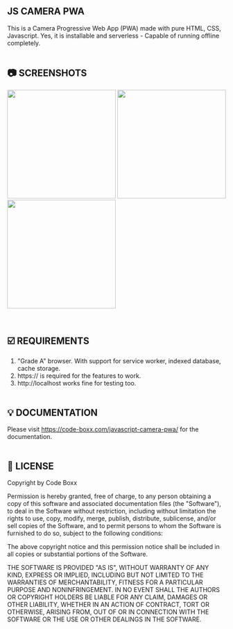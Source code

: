 ## JS CAMERA PWA
This is a Camera Progressive Web App (PWA) made with pure HTML, CSS, Javascript. Yes, it is installable and serverless - Capable of running offline completely.
<br><br>

## :camera: SCREENSHOTS
<p float="left">
  <img width="250" src="https://github.com/code-boxx/js-camera-pwa/blob/main/assets/ss-js-cam-pwa-1.jpg">
  <img width="250" src="https://github.com/code-boxx/js-camera-pwa/blob/main/assets/ss-js-cam-pwa-2.jpg">
  <img width="250" src="https://github.com/code-boxx/js-camera-pwa/blob/main/assets/ss-js-cam-pwa-3.jpg">
</p><br>

## :ballot_box_with_check: REQUIREMENTS
1) "Grade A" browser. With support for service worker, indexed database, cache storage.
2) https:// is required for the features to work.
3) http://localhost works fine for testing too.
<br><br>

## :bulb: DOCUMENTATION
Please visit https://code-boxx.com/javascript-camera-pwa/ for the documentation.
<br><br>

## :newspaper: LICENSE
Copyright by Code Boxx

Permission is hereby granted, free of charge, to any person obtaining a copy
of this software and associated documentation files (the "Software"), to deal
in the Software without restriction, including without limitation the rights
to use, copy, modify, merge, publish, distribute, sublicense, and/or sell
copies of the Software, and to permit persons to whom the Software is
furnished to do so, subject to the following conditions:

The above copyright notice and this permission notice shall be included in all
copies or substantial portions of the Software.

THE SOFTWARE IS PROVIDED "AS IS", WITHOUT WARRANTY OF ANY KIND, EXPRESS OR
IMPLIED, INCLUDING BUT NOT LIMITED TO THE WARRANTIES OF MERCHANTABILITY,
FITNESS FOR A PARTICULAR PURPOSE AND NONINFRINGEMENT. IN NO EVENT SHALL THE
AUTHORS OR COPYRIGHT HOLDERS BE LIABLE FOR ANY CLAIM, DAMAGES OR OTHER
LIABILITY, WHETHER IN AN ACTION OF CONTRACT, TORT OR OTHERWISE, ARISING FROM,
OUT OF OR IN CONNECTION WITH THE SOFTWARE OR THE USE OR OTHER DEALINGS IN THE
SOFTWARE.

